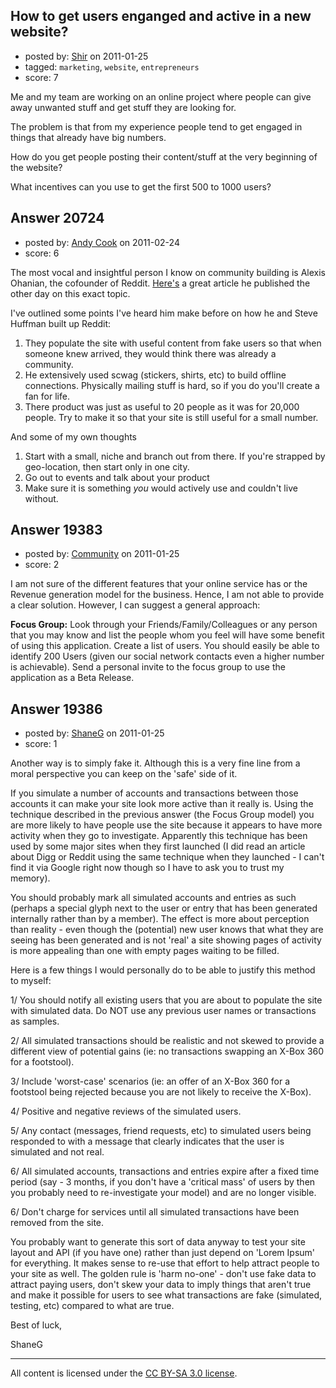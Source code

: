 ## How to get users enganged and active in a new website?

- posted by: [Shir](https://stackexchange.com/users/-1/6811-shir) on 2011-01-25
- tagged: `marketing`, `website`, `entrepreneurs`
- score: 7

Me and my team are working on an online project where people can give away unwanted stuff and get stuff they are looking for.

The problem is that from my experience people tend to get engaged in things that already have big numbers.

How do you get people posting their content/stuff at the very beginning of the website?

What incentives can you use to get the first 500 to 1000 users? 






## Answer 20724

- posted by: [Andy Cook](https://stackexchange.com/users/-1/6493-andy-cook) on 2011-02-24
- score: 6

<p>The most vocal and insightful person I know on community building is Alexis Ohanian, the cofounder of Reddit. <a href="http://alexisohanian.com/how-reddit-became-reddit-the-smallest-biggest">Here's</a> a great article he published the other day on this exact topic.</p>

<p>I've outlined some points I've heard him make before on how he and Steve Huffman built up Reddit:</p>

<ol>
<li>They populate the site with useful content from fake users so that when someone knew arrived, they would think there was already a community.</li>
<li>He extensively used scwag (stickers, shirts, etc) to build offline connections. Physically mailing stuff is hard, so if you do you'll create a fan for life.</li>
<li>There product was just as useful to 20 people as it was for 20,000 people. Try to make it so that your site is still useful for a small number.</li>
</ol>

<p>And some of my own thoughts</p>

<ol>
<li>Start with a small, niche and branch out from there. If you're strapped by geo-location, then start only in one city.</li>
<li>Go out to events and talk about your product</li>
<li>Make sure it is something <em>you</em> would actively use and couldn't live without.</li>
</ol>



## Answer 19383

- posted by: [Community](https://stackexchange.com/users/-1/-1-community) on 2011-01-25
- score: 2

I am not sure of the different features that your online service has or the Revenue generation model for the business. Hence, I am not able to provide a clear solution. However, I can suggest a general approach:

**Focus Group:** Look through your Friends/Family/Colleagues or any person that you may know and list the people whom you feel will have some benefit of using this application. Create a list of users. You should easily be able to identify 200 Users (given our social network contacts even a higher number is achievable). Send a personal invite to the focus group to use the application as a Beta Release.



## Answer 19386

- posted by: [ShaneG](https://stackexchange.com/users/-1/3074-shaneg) on 2011-01-25
- score: 1

Another way is to simply fake it. Although this is a very fine line from a moral perspective you can keep on the 'safe' side of it.

If you simulate a number of accounts and transactions between those accounts it can make your site look more active than it really is. Using the technique described in the previous answer (the Focus Group model) you are more likely to have people use the site because it appears to have more activity when they go to investigate. Apparently this technique has been used by some major sites when they first launched (I did read an article about Digg or Reddit using the same technique when they launched - I can't find it via Google right now though so I have to ask you to trust my memory).

You should probably mark all simulated accounts and entries as such (perhaps a special glyph next to the user or entry that has been generated internally rather than by a member). The effect is more about perception than reality - even though the (potential) new user knows that what they are seeing has been generated and is not 'real' a site showing pages of activity is more appealing than one with empty pages waiting to be filled.

Here is a few things I would personally do to be able to justify this method to myself:

1/ You should notify all existing users that you are about to populate the site with simulated data. Do NOT use any previous user names or transactions as samples.

2/ All simulated transactions should be realistic and not skewed to provide a different view of potential gains (ie: no transactions swapping an X-Box 360 for a footstool).

3/ Include 'worst-case' scenarios (ie: an offer of an X-Box 360 for a footstool being rejected because you are not likely to receive the X-Box).

4/ Positive and negative reviews of the simulated users.

5/ Any contact (messages, friend requests, etc) to simulated users being responded to with a message that clearly indicates that the user is simulated and not real.

6/ All simulated accounts, transactions and entries expire after a fixed time period (say - 3 months, if you don't have a 'critical mass' of users by then you probably need to re-investigate your model) and are no longer visible.

6/ Don't charge for services until all simulated transactions have been removed from the site.

You probably want to generate this sort of data anyway to test your site layout and API (if you have one) rather than just depend on 'Lorem Ipsum' for everything. It makes sense to re-use that effort to help attract people to your site as well. The golden rule is 'harm no-one' - don't use fake data to attract paying users, don't skew your data to imply things that aren't true and make it possible for users to see what transactions are fake (simulated, testing, etc) compared to what are true.

Best of luck,

ShaneG



---

All content is licensed under the [CC BY-SA 3.0 license](https://creativecommons.org/licenses/by-sa/3.0/).
